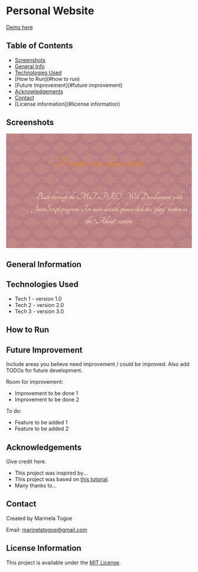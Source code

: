 # Personal Website

<a href="https://marinela26.github.io/Personal-Website/#HOME">Demo here</a>

## Table of Contents
* [Screenshots](#screenshots)
* [General Info](#general-information)
* [Technologies Used](#technologies-used)
* [How to Run](#how to run)
* [Future Improvement](#future improvement)
* [Acknowledgements](#acknowledgements)
* [Contact](#contact)
* [License information](#license information)


## Screenshots

<img src="website.png" alt="PacMan" width="#" height="#">

## General Information


## Technologies Used
- Tech 1 - version 1.0
- Tech 2 - version 2.0
- Tech 3 - version 3.0


## How to Run


## Future Improvement
Include areas you believe need improvement / could be improved. Also add TODOs for future development.

Room for improvement:
- Improvement to be done 1
- Improvement to be done 2

To do:
- Feature to be added 1
- Feature to be added 2


## Acknowledgements
Give credit here.
- This project was inspired by...
- This project was based on [this tutorial](https://www.example.com).
- Many thanks to...


## Contact
Created by Marinela Togoe

Email: marinelatogoe@gmail.com


 ## License Information
 
This project is available under the [MIT License](). 





